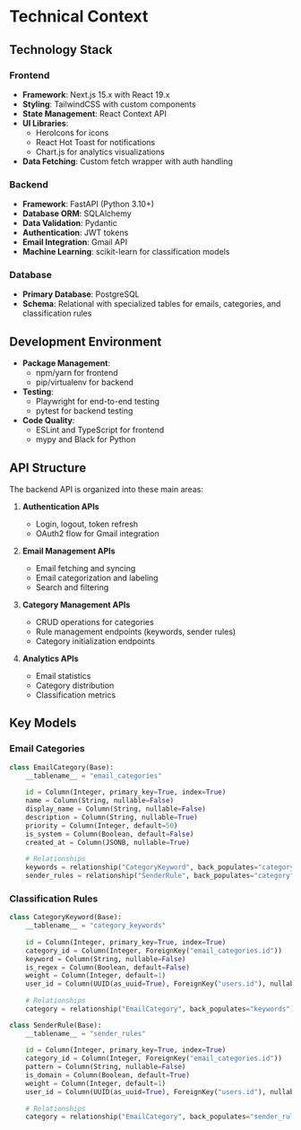 # Technical Context

## Technology Stack

### Frontend
- **Framework**: Next.js 15.x with React 19.x
- **Styling**: TailwindCSS with custom components
- **State Management**: React Context API
- **UI Libraries**:
  - HeroIcons for icons
  - React Hot Toast for notifications
  - Chart.js for analytics visualizations
- **Data Fetching**: Custom fetch wrapper with auth handling

### Backend
- **Framework**: FastAPI (Python 3.10+)
- **Database ORM**: SQLAlchemy
- **Data Validation**: Pydantic
- **Authentication**: JWT tokens
- **Email Integration**: Gmail API
- **Machine Learning**: scikit-learn for classification models

### Database
- **Primary Database**: PostgreSQL
- **Schema**: Relational with specialized tables for emails, categories, and classification rules

## Development Environment

- **Package Management**: 
  - npm/yarn for frontend
  - pip/virtualenv for backend
- **Testing**: 
  - Playwright for end-to-end testing
  - pytest for backend testing
- **Code Quality**: 
  - ESLint and TypeScript for frontend
  - mypy and Black for Python
  
## API Structure

The backend API is organized into these main areas:

1. **Authentication APIs**
   - Login, logout, token refresh
   - OAuth2 flow for Gmail integration

2. **Email Management APIs**
   - Email fetching and syncing
   - Email categorization and labeling
   - Search and filtering

3. **Category Management APIs**
   - CRUD operations for categories
   - Rule management endpoints (keywords, sender rules)
   - Category initialization endpoints

4. **Analytics APIs**
   - Email statistics
   - Category distribution
   - Classification metrics

## Key Models

### Email Categories
```python
class EmailCategory(Base):
    __tablename__ = "email_categories"
    
    id = Column(Integer, primary_key=True, index=True)
    name = Column(String, nullable=False)
    display_name = Column(String, nullable=False)
    description = Column(String, nullable=True)
    priority = Column(Integer, default=50)
    is_system = Column(Boolean, default=False)
    created_at = Column(JSONB, nullable=True)
    
    # Relationships
    keywords = relationship("CategoryKeyword", back_populates="category")
    sender_rules = relationship("SenderRule", back_populates="category")
```

### Classification Rules
```python
class CategoryKeyword(Base):
    __tablename__ = "category_keywords"
    
    id = Column(Integer, primary_key=True, index=True)
    category_id = Column(Integer, ForeignKey("email_categories.id"))
    keyword = Column(String, nullable=False)
    is_regex = Column(Boolean, default=False)
    weight = Column(Integer, default=1)
    user_id = Column(UUID(as_uuid=True), ForeignKey("users.id"), nullable=True)
    
    # Relationships
    category = relationship("EmailCategory", back_populates="keywords")

class SenderRule(Base):
    __tablename__ = "sender_rules"
    
    id = Column(Integer, primary_key=True, index=True)
    category_id = Column(Integer, ForeignKey("email_categories.id"))
    pattern = Column(String, nullable=False)
    is_domain = Column(Boolean, default=True)
    weight = Column(Integer, default=1)
    user_id = Column(UUID(as_uuid=True), ForeignKey("users.id"), nullable=True)
    
    # Relationships
    category = relationship("EmailCategory", back_populates="sender_rules")
``` 